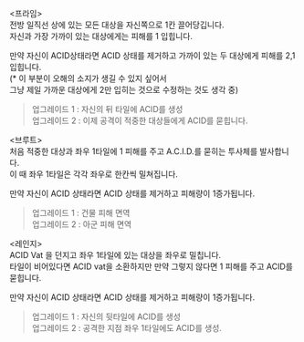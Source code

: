 <프라임> <br>
전방 일직선 상에 있는 모든 대상을 자신쪽으로 1칸 끌어당깁니다. <br>
자신과 가장 가까이 있는 대상에게는 피해를 1 입힙니다. 

만약 자신이 ACID상태라면 ACID 상태를 제거하고 가까이 있는 두 대상에게 피해를 2,1 입힙니다. <br>
(* 이 부분이 오해의 소지가 생길 수 있지 싶어서  <br>
그냥 제일 가까운 대상에게 2만 입히는 것으로 수정하는 것도 생각 중)

>업그레이드 1 : 자신의 뒤 타일에 ACID를 생성<br>
>업그레이드 2 : 이제 공격이 적중한 대상들에게 ACID를 묻힙니다. 


<브루트> <br>
처음 적중한 대상과 좌우 1타일에 1 피해를 주고 A.C.I.D.를 묻히는 투사체를 발사합니다. <br>
이 때 좌우 1타일은 각각 좌우로 한칸씩 밀쳐집니다. 

만약 자신이 ACID 상태라면 ACID 상태를 제거하고 피해량이 1증가됩니다.  <br>

>업그레이드 1 : 건물 피해 면역<br>
>업그레이드 2 : 아군 피해 면역

<레인지> <br>
ACID Vat 을 던지고 좌우 1타일에 있는 대상을 좌우로 밀칩니다.  <br>
타일이 비어있다면 ACID vat을 소환하지만 만약 그렇지 않다면 1 피해를 주고 ACID를 묻힙니다. <br>

만약 자신이 ACID 상태라면 ACID 상태를 제거하고 피해량이 1증가됩니다.  <br>

>업그레이드 1 : 자신의 뒷타일에 ACID를 생성 <br>
>업그레이드 2 : 공격한 지점 좌우 1타일에도 ACID를 생성. 

